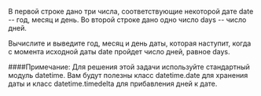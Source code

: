 В первой строке дано три числа, соответствующие некоторой дате date -- год, месяц и день.
Во второй строке дано одно число days -- число дней.

Вычислите и выведите год, месяц и день даты, которая наступит, когда с момента исходной даты date пройдет число дней, равное days.

####Примечание:
Для решения этой задачи используйте стандартный модуль datetime.
Вам будут полезны класс datetime.date для хранения даты и класс datetime.timedelta﻿ для прибавления дней к дате.
